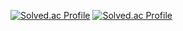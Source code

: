 
[![Solved.ac Profile](http://mazassumnida.wtf/api/v2/generate_badge?boj=gnswldms2)](https://solved.ac/gnswldms2)
[![Solved.ac Profile](http://mazassumnida.wtf/api/mini/generate_badge?boj={handle})](https://solved.ac/{handle})
<!--
**Balloon208/Balloon208** is a ✨ _special_ ✨ repository because its `README.md` (this file) appears on your GitHub profile.

Here are some ideas to get you started:

- 🔭 I’m currently working on ...
- 🌱 I’m currently learning ...
- 👯 I’m looking to collaborate on ...
- 🤔 I’m looking for help with ...
- 💬 Ask me about ...
- 📫 How to reach me: ...
- 😄 Pronouns: ...
- ⚡ Fun fact: ...
-->
